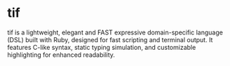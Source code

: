 # tif
tif is a lightweight, elegant and FAST expressive domain-specific language (DSL) built with Ruby, designed for fast scripting and terminal output. It features C-like syntax, static typing simulation, and customizable highlighting for enhanced readability.
